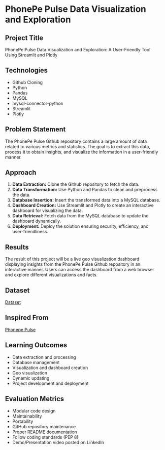 # PhonePe Pulse Data Visualization and Exploration

## Project Title
PhonePe Pulse Data Visualization and Exploration: A User-Friendly Tool Using Streamlit and Plotly

## Technologies
- Github Cloning
- Python
- Pandas
- MySQL
- mysql-connector-python
- Streamlit
- Plotly

## Problem Statement
The PhonePe Pulse Github repository contains a large amount of data related to various metrics and statistics. The goal is to extract this data, process it to obtain insights, and visualize the information in a user-friendly manner.

## Approach
1. **Data Extraction:** Clone the Github repository to fetch the data.
2. **Data Transformation:** Use Python and Pandas to clean and preprocess the data.
3. **Database Insertion:** Insert the transformed data into a MySQL database.
4. **Dashboard Creation:** Use Streamlit and Plotly to create an interactive dashboard for visualizing the data.
5. **Data Retrieval:** Fetch data from the MySQL database to update the dashboard dynamically.
6. **Deployment:** Deploy the solution ensuring security, efficiency, and user-friendliness.

## Results
The result of this project will be a live geo visualization dashboard displaying insights from the PhonePe Pulse Github repository in an interactive manner. Users can access the dashboard from a web browser and explore different visualizations and facts.

## Dataset
[Dataset](https://github.com/PhonePe/pulse#readme)

## Inspired From 
  [Phonepe Pulse](https://www.phonepe.com/pulse/explore/transaction/2022/4/)
## Learning Outcomes
- Data extraction and processing
- Database management
- Visualization and dashboard creation
- Geo visualization
- Dynamic updating
- Project development and deployment

## Evaluation Metrics
- Modular code design
- Maintainability
- Portability
- GitHub repository maintenance
- Proper README documentation
- Follow coding standards (PEP 8)
- Demo/Presentation video posted on LinkedIn
